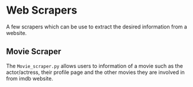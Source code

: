 # Web Scrapers
A few scrapers which can be use to extract the desired information from a website.

## __Movie Scraper__ 
The `Movie_scraper.py` allows users to information of a movie such as the actor/actress, their profile page and the other movies they are involved in from imdb website. 
